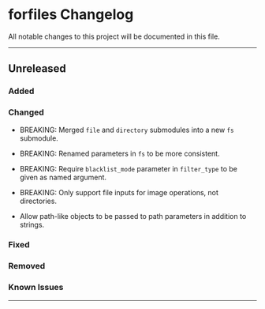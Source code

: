 # forfiles Changelog

All notable changes to this project will be documented in this file.

---

## Unreleased

### Added

### Changed

* BREAKING: Merged `file` and `directory` submodules into a new `fs` submodule.
* BREAKING: Renamed parameters in `fs` to be more consistent.
* BREAKING: Require `blacklist_mode` parameter in `filter_type` to be given as named argument.
* BREAKING: Only support file inputs for image operations, not directories.

* Allow path-like objects to be passed to path parameters in addition to strings.

### Fixed

### Removed

### Known Issues

---
